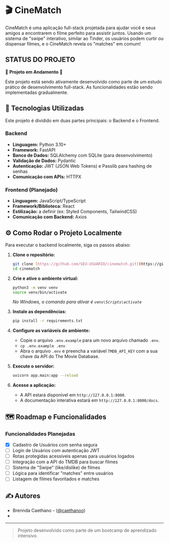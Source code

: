 # 🎬 CineMatch


CineMatch é uma aplicação full-stack projetada para ajudar você e seus amigos a encontrarem o filme perfeito para assistir juntos. Usando um sistema de "swipe" interativo, similar ao Tinder, os usuários podem curtir ou dispensar filmes, e o CineMatch revela os "matches" em comum!

##  STATUS DO PROJETO

🚧 **Projeto em Andamento** 🚧

Este projeto está sendo ativamente desenvolvido como parte de um estudo prático de desenvolvimento full-stack. As funcionalidades estão sendo implementadas gradualmente.

## 🚀 Tecnologias Utilizadas

Este projeto é dividido em duas partes principais: o Backend e o Frontend.

### Backend
- **Linguagem:** Python 3.10+
- **Framework:** FastAPI
- **Banco de Dados:** SQLAlchemy com SQLite (para desenvolvimento)
- **Validação de Dados:** Pydantic
- **Autenticação:** JWT (JSON Web Tokens) e Passlib para hashing de senhas
- **Comunicação com APIs:** HTTPX

### Frontend (Planejado)
- **Linguagem:** JavaScript/TypeScript
- **Framework/Biblioteca:** React
- **Estilização:** a definir (ex: Styled Components, TailwindCSS)
- **Comunicação com Backend:** Axios

## ⚙️ Como Rodar o Projeto Localmente

Para executar o backend localmente, siga os passos abaixo:

1.  **Clone o repositório:**
    ```bash
    git clone [https://github.com/SEU-USUARIO/cinematch.git](https://github.com/SEU-USUARIO/cinematch.git)
    cd cinematch
    ```

2.  **Crie e ative o ambiente virtual:**
    ```bash
    python3 -m venv venv
    source venv/bin/activate
    ```
    *No Windows, o comando para ativar é `venv\Scripts\activate`*

3.  **Instale as dependências:**
    ```bash
    pip install -r requirements.txt
    ```

4.  **Configure as variáveis de ambiente:**
    - Copie o arquivo `.env.example` para um novo arquivo chamado `.env`.
    - `cp .env.example .env`
    - Abra o arquivo `.env` e preencha a variável `TMDB_API_KEY` com a sua chave da API do The Movie Database.

5.  **Execute o servidor:**
    ```bash
    uvicorn app.main:app --reload
    ```

6.  **Acesse a aplicação:**
    - A API estará disponível em `http://127.0.0.1:8000`.
    - A documentação interativa estará em `http://127.0.0.1:8000/docs`.

## 🗺️ Roadmap e Funcionalidades

### Funcionalidades Planejadas
- [x] Cadastro de Usuários com senha segura
- [ ] Login de Usuários com autenticação JWT
- [ ] Rotas protegidas acessíveis apenas para usuários logados
- [ ] Integração com a API do TMDB para buscar filmes
- [ ] Sistema de "Swipe" (like/dislike) de filmes
- [ ] Lógica para identificar "matches" entre usuários
- [ ] Listagem de filmes favoritados e matches

## ✍️ Autores

- Brennda Caethano - ([@caethanoo](https://github.com/caethanoo))
- 
---
> Projeto desenvolvido como parte de um bootcamp de aprendizado intensivo.